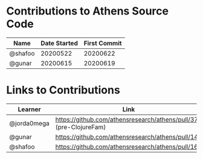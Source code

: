 # Contributions to Athens Source Code

|Name|Date Started|First Commit|
|----|----|----|
|@shafoo|20200522|20200622|
|@gunar|20200615|20200619|

# Links to Contributions

|Learner|Link
|----|----|
|@jorda0mega|https://github.com/athensresearch/athens/pull/37 (pre-ClojureFam)
|@gunar|https://github.com/athensresearch/athens/pull/149
|@shafoo|https://github.com/athensresearch/athens/pull/169
